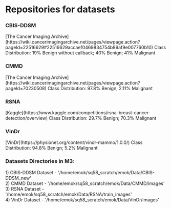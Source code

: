 <h1>Repositories for datasets</h1>

<h3>
CBIS-DDSM</h3>
[The Cancer Imaging Archive](https://wiki.cancerimagingarchive.net/pages/viewpage.action?pageId=22516629#22516629accaef0469834754b89af9e007760b10)
Class Distribution: 19% Benign without callback; 40% Benign; 41% Malignant

<h3>
CMMD</h3>
[The Cancer Imaging Archive](https://wiki.cancerimagingarchive.net/pages/viewpage.action?pageId=70230508)
Class Distribution: 97.8% Benign, 2.11% Malignant

<h3>
RSNA</h3>
[Kaggle](https://www.kaggle.com/competitions/rsna-breast-cancer-detection/overview)
Class Distribution: 29.7% Benign; 70.3% Malignant


<h3>
VinDr</h3>
[VinDr](https://physionet.org/content/vindr-mammo/1.0.0/)
Class Distribution: 94.8% Benign; 5.2% Malignant


<h3>Datasets Directories in M3:</h3>
1) CBIS-DDSM Dataset - '/home/emok/sq58_scratch/emok/Data/CBIS-DDSM_new'<br>
2) CMMD Dataset - '/home/emok/sq58_scratch/emok/Data/CMMD/images'<br>
3) RSNA Dataset - '/home/emok/sq58_scratch/emok/Data/RSNA/train_images'<br>
4) VinDr Dataset - '/home/emok/sq58_scratch/emok/Data/VinDr/images'<br>
